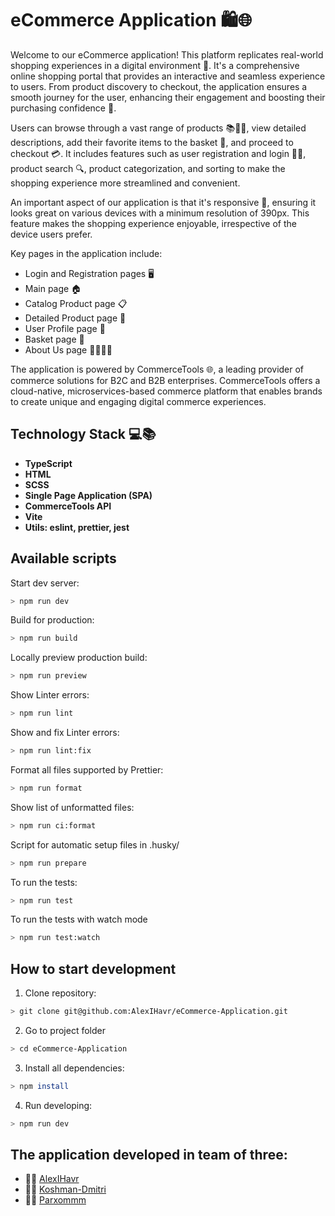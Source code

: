 # eCommerce Application 🛍️🌐

Welcome to our eCommerce application! This platform replicates real-world shopping experiences in a digital environment 🏪. It's a comprehensive online shopping portal that provides an interactive and seamless experience to users. From product discovery to checkout, the application ensures a smooth journey for the user, enhancing their engagement and boosting their purchasing confidence 🚀.

Users can browse through a vast range of products 📚👗👟, view detailed descriptions, add their favorite items to the basket 🛒, and proceed to checkout 💳. It includes features such as user registration and login 📝🔐, product search 🔍, product categorization, and sorting to make the shopping experience more streamlined and convenient.

An important aspect of our application is that it's responsive 📲, ensuring it looks great on various devices with a minimum resolution of 390px. This feature makes the shopping experience enjoyable, irrespective of the device users prefer.

Key pages in the application include:

- Login and Registration pages 🖥️
- Main page 🏠
- Catalog Product page 📋
- Detailed Product page 🔎
- User Profile page 👤
- Basket page 🛒
- About Us page 🙋‍♂️🙋‍♀️

The application is powered by CommerceTools 🌐, a leading provider of commerce solutions for B2C and B2B enterprises. CommerceTools offers a cloud-native, microservices-based commerce platform that enables brands to create unique and engaging digital commerce experiences.

## Technology Stack 💻📚

- **TypeScript**
- **HTML**
- **SCSS**
- **Single Page Application (SPA)**
- **CommerceTools API**
- **Vite**
- **Utils: eslint, prettier, jest**

## Available scripts

Start dev server:

```bash
> npm run dev
```

Build for production:

```bash
> npm run build
```

Locally preview production build:

```bash
> npm run preview
```

Show Linter errors:

```bash
> npm run lint
```

Show and fix Linter errors:

```bash
> npm run lint:fix
```

Format all files supported by Prettier:

```bash
> npm run format
```

Show list of unformatted files:

```bash
> npm run ci:format
```

Script for automatic setup files in .husky/

```bash
> npm run prepare
```

To run the tests:

```bash
> npm run test
```

To run the tests with watch mode

```bash
> npm run test:watch
```

## How to start development

1. Clone repository:

```bash
> git clone git@github.com:AlexIHavr/eCommerce-Application.git
```

2. Go to project folder

```bash
> cd eCommerce-Application
```

3. Install all dependencies:

```bash
> npm install
```

4. Run developing:

```bash
> npm run dev
```

## The application developed in team of three:

- 👨‍💻 [AlexIHavr](https://github.com/AlexIHavr)
- 👨‍💻 [Koshman-Dmitri](https://github.com/Koshman-Dmitri)
- 👨‍💻 [Parxommm](https://github.com/Parxommm)
